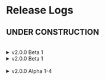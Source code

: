 # Release Logs

## UNDER CONSTRUCTION

<br>

<details>
  <summary>v2.0.0 Beta 1</summary>
<br>
<hr>
v2.0.0 Beta 2 - 1 January 2024
<hr>
</details>


<details>
  <summary>v2.0.0 Beta 1</summary>

<br>
<hr>
v2.0.0 Beta 1.3 - 31 December 2023

- AMPION MEGA COUNTDOWN 2024: [birdone.click/live](/live)

<br>
v2.0.0 Beta 1.2 - 31 December 2023

- Fixed minor bugs in Bird Web

<br>
v2.0.0 Beta 1.1 - 29 December 2023

- Fixed minor bugs in Bird Web
- Improved Release Logs experience

<br>
v2.0.0 Beta 1 - 29 December 2023

- **Fully release BirdOne.click v2**

<hr>
</details>

<br>

<details>
<summary>v2.0.0 Alpha 1-4</summary>
<br>
<hr>
  
v2.0.0 Alpha 4 - 26 December 2023

- **OPENED BIRD WEB 🔥**

<br>
v2.0.0 Alpha 3 - 15 December 2023

- Added Release Logs and 404 pages
- Removed some unneccessary stuff
- Bug fixes

<br>
v2.0.0 Alpha 2 - 13 November 2023

- Added roadmap

<br>
v2.0.0 Alpha 1 - 6 November 2023

- Initial release

<hr>
</details>
